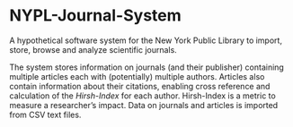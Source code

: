 # NYPL-Journal-System
A hypothetical software system for the New York Public Library to import, store, browse and analyze scientific journals.

The system stores information on journals (and their publisher) containing multiple articles each with (potentially) multiple authors. 
Articles also contain information about their citations, enabling cross reference and calculation of the _Hirsh-Index_ for each author.
Hirsh-Index is a metric to measure a researcher’s impact. Data on journals and articles is imported from CSV text files. 
